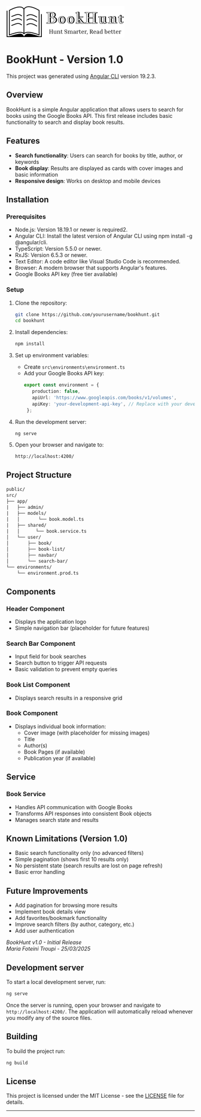 
![BookHunt Logo](/public/logo.svg)  
# BookHunt - Version 1.0 

This project was generated using [Angular CLI](https://github.com/angular/angular-cli) version 19.2.3.

## Overview
BookHunt is a simple Angular application that allows users to search for books using the Google Books API. This first release includes basic functionality to search and display book results.

## Features
- **Search functionality**: Users can search for books by title, author, or keywords
- **Book display**: Results are displayed as cards with cover images and basic information
- **Responsive design**: Works on desktop and mobile devices

## Installation

### Prerequisites
- Node.js: Version 18.19.1 or newer is required2.
- Angular CLI: Install the latest version of Angular CLI using npm install -g @angular/cli.
- TypeScript: Version 5.5.0 or newer.
- RxJS: Version 6.5.3 or newer.
- Text Editor: A code editor like Visual Studio Code is recommended.
- Browser: A modern browser that supports Angular's features.
- Google Books API key (free tier available)
  
### Setup
1. Clone the repository:
   ```bash
   git clone https://github.com/yourusername/bookhunt.git
   cd bookhunt
   ```

2. Install dependencies:
   ```bash
   npm install
   ```

3. Set up environment variables:
   - Create `src\environments\environment.ts`
   - Add your Google Books API key:
     ```typescript
     export const environment = {
        production: false,
        apiUrl: 'https://www.googleapis.com/books/v1/volumes',
        apiKey: 'your-development-api-key', // Replace with your development API key
      };
     ```

4. Run the development server:
   ```bash
   ng serve
   ```

5. Open your browser and navigate to:
   ```
   http://localhost:4200/
   ```

## Project Structure
```
public/
src/
├── app/
|   ├── admin/
|   ├── models/
|   │       └── book.model.ts
|   ├── shared/
|   │      └── book.service.ts
│   └── user/
│       ├── book/
│       ├── book-list/
│       ├── navbar/
│       └── search-bar/
└── environments/
    └── environment.prod.ts
```

## Components

### Header Component
- Displays the application logo
- Simple navigation bar (placeholder for future features)

### Search Bar Component
- Input field for book searches
- Search button to trigger API requests
- Basic validation to prevent empty queries

### Book List Component
- Displays search results in a responsive grid

### Book Component
- Displays individual book information:
  - Cover image (with placeholder for missing images)
  - Title
  - Author(s)
  - Book Pages (if available)
  - Publication year (if available)

## Service

### Book Service
- Handles API communication with Google Books
- Transforms API responses into consistent Book objects
- Manages search state and results

## Known Limitations (Version 1.0)
- Basic search functionality only (no advanced filters)
- Simple pagination (shows first 10 results only)
- No persistent state (search results are lost on page refresh)
- Basic error handling

## Future Improvements
- Add pagination for browsing more results
- Implement book details view
- Add favorites/bookmark functionality
- Improve search filters (by author, category, etc.)
- Add user authentication

*BookHunt v1.0 - Initial Release*  
*Maria Foteini Troupi - 25/03/2025*

## Development server

To start a local development server, run:

```bash
ng serve
```

Once the server is running, open your browser and navigate to `http://localhost:4200/`. The application will automatically reload whenever you modify any of the source files.


## Building

To build the project run:

```bash
ng build
```

## License
This project is licensed under the MIT License - see the [LICENSE](LICENSE) file for details.

---
